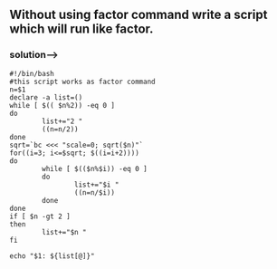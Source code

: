 ##  Without using factor command write a script which will run like factor.

### solution-->
```
#!/bin/bash
#this script works as factor command
n=$1
declare -a list=()
while [ $(( $n%2)) -eq 0 ]
do
        list+="2 "
        ((n=n/2))
done
sqrt=`bc <<< "scale=0; sqrt($n)"`
for((i=3; i<=$sqrt; $((i=i+2))))
do
        while [ $(($n%$i)) -eq 0 ]
        do
                list+="$i "
                ((n=n/$i))
        done
done
if [ $n -gt 2 ]
then
        list+="$n "
fi

echo "$1: ${list[@]}"

```
